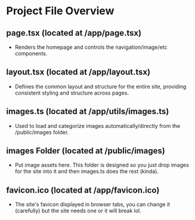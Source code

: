 <!--
This document provides a brief overview of some key files and folders in the project.
-->

# Project File Overview

## page.tsx (located at /app/page.tsx)
- Renders the homepage and controls the navigation/image/etc components.

## layout.tsx (located at /app/layout.tsx)
- Defines the common layout and structure for the entire site, providing consistent styling and structure across pages.

## images.ts (located at /app/utils/images.ts)
- Used to load and categorize images automatically/directly from the /public/images folder.

## images Folder (located at /public/images)
- Put image assets here. This folder is designed so you just drop images for the site into it and then images.ts does the rest (kinda).

## favicon.ico (located at /app/favicon.ico)
- The site's favicon displayed in browser tabs, you can change it (carefully) but the site needs one or it will break lol.
